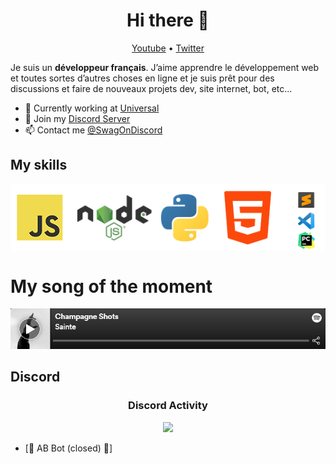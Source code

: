 <h1 align="center">Hi there 👋</h1>

<p align="center">
  <a href="https://www.youtube.com/channel/UCJZOn9Zfv_sFPY7YwuQG1dw">Youtube</a> •
  <a href="https://twitter.com/SwagOnDiscord">Twitter</a> 
</p>

Je suis un __développeur français__. J’aime apprendre le développement web et toutes sortes d’autres choses en ligne et je suis prêt pour des discussions et faire de nouveaux projets dev, site internet, bot, etc...

* 💼 Currently working at [Universal](https://pst.klgrth.io/paste/2zc4c/raw) <br/>
* 🔖 Join my [Discord Server](https://pst.klgrth.io/paste/jejz4/raw)<br/>
* 📫 Contact me [@SwagOnDiscord](https://twitter.com/SwagOnDiscord)

## My skills

<p align="center">
  <img align="center" alt="Skills" src="https://github.com/SwagOnDiscord/SwagOnDiscord/blob/main/img/langages.png" />
</p>

# My song of the moment

[![Spotify](https://github.com/SwagOnDiscord/SwagOnDiscord/blob/main/img/spotify.png)](https://open.spotify.com/track/7dbyaRWWFvB9UG2vcwTd3J?si=9594a1fe37aa4889)

## Discord

<div align="center">
<h3>Discord Activity</h3>
   <a href="https://discord.com/users/841341738358669353" target="_blank">
      <img src="https://media.discordapp.net/attachments/990558815365779457/1011197337693077544/unknown.png">
   </a>
</div>

<!-- BLOG-POST-LIST:START -->
- [👑 AB Bot (closed) 🔐]
<!-- BLOG-POST-LIST:END -->

<br/>
<br/>
